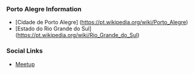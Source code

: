 ### Porto Alegre Information
* [Cidade de Porto Alegre] (https://pt.wikipedia.org/wiki/Porto_Alegre)
* [Estado do Rio Grande do Sul] (https://pt.wikipedia.org/wiki/Rio_Grande_do_Sul)

### Social Links
* [Meetup](https://www.meetup.com/pt-BR/OWASP-Porto-Alegre-Chapter/)


